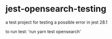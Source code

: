 # jest-opensearch-testing
a test project for testing a possible error in jest 28.1

to run test:
'run yarn test opensearch'

